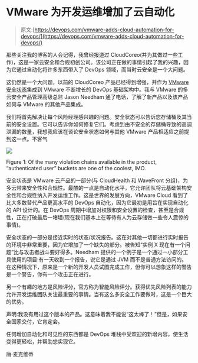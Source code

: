 # VMware 为开发运维增加了云自动化

> 原文:[https://devops.com/vmware-adds-cloud-automation-for-devops/](https://devops.com/vmware-adds-cloud-automation-for-devops/)

那些关注我的博客的人会记得，我曾经报道过 CloudCoreo(并为其做过一些工作)，这是一家云安全和合规初创公司。该公司正在做的事情引起了我的兴趣，因为它通过自动化将许多东西带入了 DevOps 领域，而当时云安全是一个大问题。

这仍然是一个大问题，以前的 CloudCoreo 产品已经得到增强，并作为 [VMware 安全状态](https://cloud.vmware.com/secure-state)集成到 VMware 不断增长的 DevOps 基础架构中。我与 VMware 的多云安全产品管理高级总监 Jason Needham 通了电话，了解了新产品以及该产品如何与 VMware 的其他产品集成。

我们将首先解决让每个风险经理感兴趣的问题。安全状态可以告诉您存储桶及其当前的安全设置。它可以告诉你如何修复它们。考虑到由不安全的存储桶导致的高调泄漏的数量，我想我应该在谈论安全状态如何与其他 VMware 产品相适应之前提到这一点。不客气

![](../Images/eef4ed4b43a8099dbcdce0921d1c262a.png)

Figure 1: Of the many violation chains available in the product, “authenticated user” buckets are one of the coolest, IMO.

安全状态是 VMware 云产品的一部分(与 CloudHealth 和 WaveFront 分组)，为多云带来安全性和合规性。最酷的一点是自动化水平，它允许团队将云基础架构安全性和合规性纳入开发运维工作。这是世界的发展方向，VMware Cloud 看到了比大多数替代产品更高水平的 DevOps 自动化，因为它最初是用旨在实现自动化的 API 设计的。在 DevOps 周期中增加对权限和安全设置的检查，甚至是合规性，正在打破最后一堵墙(现在我们基本上在等待有人为云存储做一些令人震惊的事情)。

安全状态的一部分是接近实时的状态/状况报告。这在对其他一切都进行实时报告的环境中非常重要，因为它增加了一个缺失的部分。被告知“实例 X 现在有一个问题”比与攻击者战斗要好得多。Needham 提供的一个例子是一个通过一小部分工具使用的项目:有一天收到一个报告，说它是通过 JVM 而不是普通方法访问的。在这种情况下，原来是一个新的开发人员试图完成工作，但你可以想象这样的警告是一个警告，你有一个攻击正在进行。

另一个有趣的地方是风险评分，官方称为智能风险评分。获得优先风险列表的能力允许开发运维团队关注最重要的事情。当有这么多安全工作要做时，这是一个巨大的优势。

声明:我没有用过这个版本的产品。这意味着我不能说“这太棒了！”但是，如果安全国家交付，它肯定会。

任何增加自动化和可见性的东西都是 DevOps 堆栈中受欢迎的新增内容，使生活变得更轻松，并帮助您实现它。

唐·麦克维蒂